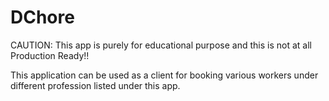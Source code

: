 # DChore

CAUTION: This app is purely for educational purpose and this is not at all Production Ready!!

This application can be used as a client for booking various workers under different profession listed under this app.
